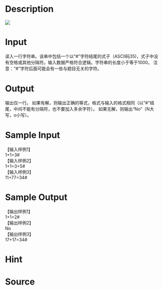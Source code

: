 
# Description

<div class="content">
<img border="0" src="/source/bzoj/1508/img/aHR0cHM6Ly9seWRzeS5jb20vSnVkZ2VPbmxpbmUvaW1hZ2VzLzE1MDguanBn.jpg"/>
</div>

# Input

<div class="content">读入一行字符串。该串中包括一个以“#”字符结尾的式子（ASCII码35)，式子中没有空格或其他分隔符。输入数据严格符合逻辑。字符串的长度小于等于1000。
注意：“#”字符后面可能会有一些与题目无关的字符。
</div>

# Output

<div class="content">输出仅一行。
如果有解，则输出正确的等式，格式与输入的格式相同（以“#”结尾，中间不能有分隔符，也不要加入多余字符）。
如果无解，则输出“No”（N大写，o小写）。
</div>

# Sample Input

<div class="content"><span class="sampledata">【输入样例1】<br/>
1+1=3#<br/>
【输入样例2】<br/>
1+1=3+5#<br/>
【输入样例3】<br/>
11+77=34#<br/>
</span></div>

# Sample Output

<div class="content"><span class="sampledata">【输出样例1】<br/>
1+1=2#<br/>
【输出样例2】<br/>
No<br/>
【输出样例3】<br/>
17+17=34#<br/>
</span></div>

# Hint

<div class="content"><p></p></div>

# Source

<div class="content"><p><a href="problemset.php?search="></a></p></div>

